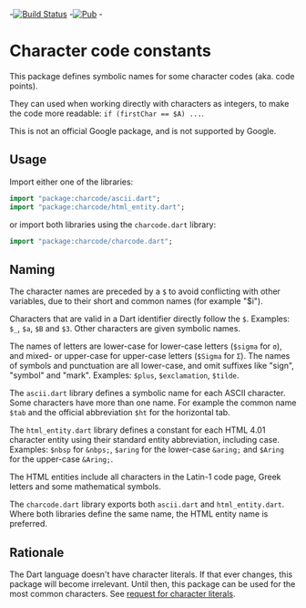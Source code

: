 -[![Build Status](https://travis-ci.org/lrhn/charcode.svg?branch=master)](https://travis-ci.org/lrhn/charcode)
-[![Pub](https://img.shields.io/pub/v/charcode.svg)](https://pub.dev/packages/charcode) -

# Character code constants

This package defines symbolic names for some character codes (aka. code points).

They can used when working directly with characters as integers,
to make the code more readable: `if (firstChar == $A) ...`.

This is not an official Google package, and is not supported by Google.

## Usage

Import either one of the libraries:
```dart
import "package:charcode/ascii.dart";
import "package:charcode/html_entity.dart";
```
or import both libraries using the `charcode.dart` library:
```dart
import "package:charcode/charcode.dart";
```

## Naming

The character names are preceded by a `$` to avoid conflicting with other
variables, due to their short and common names (for example "$i").

Characters that are valid in a Dart identifier directly follow the `$`.
Examples: `$_`, `$a`, `$B` and `$3`. Other characters are given symbolic names.

The names of letters are lower-case for lower-case letters (`$sigma` for `σ`),
and mixed- or upper-case for upper-case letters (`$Sigma` for `Σ`).
The names of symbols and punctuation are all lower-case,
and omit suffixes like "sign", "symbol" and "mark".
Examples: `$plus`, `$exclamation`, `$tilde`.

The `ascii.dart` library defines a symbolic name for each ASCII character.
Some characters have more than one name. For example the common name `$tab`
and the official abbreviation `$ht` for the horizontal tab.

The `html_entity.dart` library defines a constant for each HTML 4.01 character
entity using their standard entity abbreviation, including case.
Examples: `$nbsp` for `&nbps;`, `$aring` for the lower-case `&aring;`
and `$Aring` for the upper-case `&Aring;`.

The HTML entities include all characters in the Latin-1 code page, Greek
letters and some mathematical symbols.

The `charcode.dart` library exports both `ascii.dart` and
`html_entity.dart`. Where both libraries define the same name,
the HTML entity name is preferred.

## Rationale

The Dart language doesn't have character literals.
If that ever changes, this package will become irrelevant.
Until then, this package can be used for the most common characters.
See [request for character literals](http://dartbug.com/4415).
